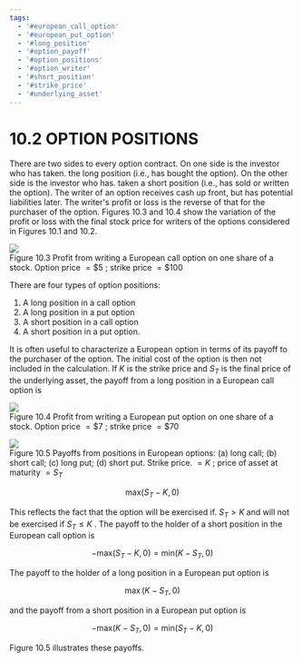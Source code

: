 ```yaml
---
tags:
  - '#european_call_option'
  - '#european_put_option'
  - '#long_position'
  - '#option_payoff'
  - '#option_positions'
  - '#option_writer'
  - '#short_position'
  - '#strike_price'
  - '#underlying_asset'
---
```

# 10.2 OPTION POSITIONS  

There are two sides to every option contract. On one side is the investor who has taken. the long position (i.e., has bought the option). On the other side is the investor who has. taken a short position (i.e., has sold or written the option). The writer of an option receives cash up front, but has potential liabilities later. The writer's profit or loss is the reverse of that for the purchaser of the option. Figures 10.3 and 10.4 show the variation of the profit or loss with the final stock price for writers of the options considered in Figures 10.1 and 10.2.  

![](images/ce418b26bc986d904e595ad30a5e9278d620646f5e2657e44de52239141e2a40.jpg)  
Figure 10.3  Profit from writing a European call option on one share of a stock. Option price $=\$5$ ; strike price $=\$100$  

There are four types of option positions:  

1. A long position in a call option   
2. A long position in a put option   
3. A short position in a call option   
4. A short position in a put option.  

It is often useful to characterize a European option in terms of its payoff to the purchaser of the option. The initial cost of the option is then not included in the calculation. If $K$ is the strike price and $S_{T}$ is the final price of the underlying asset, the payoff from a long position in a European call option is  

![](images/2b2275bd9d046516740cdb7820d8ad4b7a26fa82f64d28150e583e441ab799c9.jpg)  
Figure 10.4 Profit from writing a European put option on one share of a stock. Option price $=\$7$ ; strike price $=\$70$  

![](images/9a436ad4a6997cf3cee576eb78f7c4176b7e28824ffae0d3651af7b66db95d5c.jpg)  
Figure 10.5 Payoffs from positions in European options: (a) long call; (b) short call; (c) long put; (d) short put. Strike price. $=K$ ; price of asset at maturity $=S_{T}$  

$$
\mathrm{max}(S_{T}-K,0)
$$  

This reflects the fact that the option will be exercised if. $S_{T}>K$ and will not be exercised if $S_{T}\leq K$ . The payoff to the holder of a short position in the European call option is  

$$
-\mathrm{max}(S_{T}-K,0)=\mathrm{min}(K-S_{T},0)
$$  

The payoff to the holder of a long position in a European put option is  

$$
\operatorname*{max}(K-S_{T},0)
$$  

and the payoff from a short position in a European put option is  

$$
-\mathrm{max}(K-S_{T},0)=\mathrm{min}(S_{T}-K,0)
$$  

Figure 10.5 illustrates these payoffs.  
